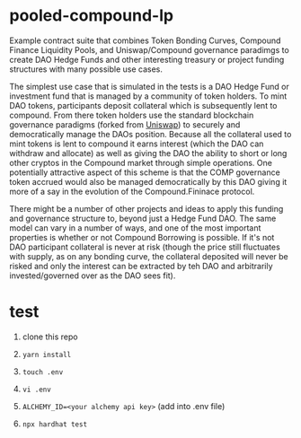 # pooled-compound-lp
Example contract suite that combines Token Bonding Curves, Compound Finance Liquidity Pools, and Uniswap/Compound governance paradimgs to create DAO Hedge Funds and other interesting treasury or project funding structures with many possible use cases.

The simplest use case that is simulated in the tests is a DAO Hedge Fund or investment fund that is managed by a community of token holders. To mint DAO tokens, participants deposit collateral which is subsequently lent to compound. From there token holders use the standard blockchain governance paradigms (forked from [Uniswap](https://github.com/Uniswap/governance)) to securely and democratically manage the DAOs position. Because all the collateral used to mint tokens is lent to compound it earns interest (which the DAO can withdraw and allocate) as well as giving the DAO the ability to short or long other cryptos in the Compound market through simple operations. One potentially attractive aspect of this scheme is that the COMP governance token accrued would also be managed democratically by this DAO giving it more of a say in the evolution of the Compound.Fininace protocol.

There might be a number of other projects and ideas to apply this funding and governance structure to, beyond just a Hedge Fund DAO. The same model can vary in a number of ways, and one of the most important properties is whether or not Compound Borrowing is possible. If it's not DAO participant collateral is never at risk (though the price still fluctuates with supply, as on any bonding curve, the collateral deposited will never be risked and only the interest can be extracted by teh DAO and arbitrarily invested/governed over as the DAO sees fit).

# test

1. clone this repo

2. `yarn install`

3. `touch .env`

4. `vi .env`

5. `ALCHEMY_ID=<your alchemy api key>` (add into .env file)

6. `npx hardhat test`
